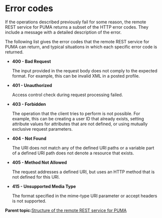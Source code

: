 # Error codes

If the operations described previously fail for some reason, the remote REST service for PUMA returns a subset of the HTTP error codes. They include a message with a detailed description of the error.

The following list gives the error codes that the remote REST service for PUMA can return, and typical situations in which each specific error code is returned.

-   **400 - Bad Request**

    The input provided in the request body does not comply to the expected format. For example, this can be invalid XML in a posted profile.

-   **401 - Unauthorized**

    Access control check during request processing failed.

-   **403 - Forbidden**

    The operation that the client tries to perform is not possible. For example, this can be creating a user ID that already exists, setting attribute values for attributes that are not defined, or using mutually exclusive request parameters.

-   **404 - Not Found**

    The URI does not match any of the defined URI paths or a variable part of a defined URI path does not denote a resource that exists.

-   **405 - Method Not Allowed**

    The request addresses a defined URI, but uses an HTTP method that is not defined for this URI.

-   **415 - Unsupported Media Type**

    The format specified in the mime-type URI parameter or accept headers is not supported.


**Parent topic:**[Structure of the remote REST service for PUMA](../dev/uprof_rest_gen.md)

